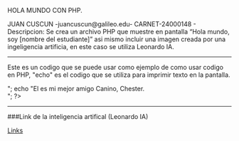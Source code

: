 HOLA MUNDO CON PHP.

JUAN CUSCUN -juancuscun@galileo.edu- CARNET-24000148 -
Descripcion:
Se crea un archivo PHP que muestre en pantalla “Hola mundo, soy [nombre del estudiante]” asi mismo incluir una imagen creada por una ingeligencia artificia, en este caso se utiliza Leonardo IA.

---
Este es un codigo que se puede usar como ejemplo de como usar codigo en PHP, "echo" es el codigo que se utiliza para imprimir texto en la pantalla.

<?php

echo "Hola Mundo, Mi nombre es Juan Cuscun<br>";
echo "El es mi mejor amigo Canino, Chester. <br>";


?>

---

###Link de la inteligencia artifical (Leonardo IA)

[Links](https://app.leonardo.ai/?via=create-an-account&gad_source=1&gclid=Cj0KCQjw-r-vBhC-ARIsAGgUO2BjUJuWcgnJ9EA3gX0_gXbQ8sE1-aZq7PGk4JIEp45Jm313ZOCA7QUaAsr4EALw_wcB)

